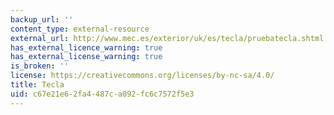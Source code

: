 ```yaml
---
backup_url: ''
content_type: external-resource
external_url: http://www.mec.es/exterior/uk/es/tecla/pruebatecla.shtml
has_external_licence_warning: true
has_external_license_warning: true
is_broken: ''
license: https://creativecommons.org/licenses/by-nc-sa/4.0/
title: Tecla
uid: c67e21e6-2fa4-487c-a092-fc6c7572f5e3
---
```


